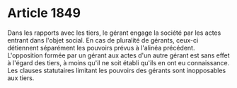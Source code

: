 # Article 1849

Dans les rapports avec les tiers, le gérant engage la société par les actes entrant dans l'objet social.   En cas de pluralité de gérants, ceux-ci détiennent séparément les pouvoirs prévus à l'alinéa précédent. L'opposition formée par un gérant aux actes d'un autre gérant est sans effet à l'égard des tiers, à moins qu'il ne soit établi qu'ils en ont eu connaissance.   Les clauses statutaires limitant les pouvoirs des gérants sont inopposables aux tiers.